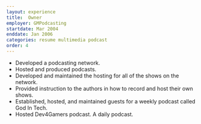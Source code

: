 ```yaml
---
layout: experience
title:  Owner
employer: GMPodcasting
startdate: Mar 2004
enddate: Jan 2006
categories: resume multimedia podcast
order: 4
---
```


  - Developed a podcasting network. 
  - Hosted and produced podcasts. 
  - Developed and maintained the hosting for all of the shows on the network.
  - Provided instruction to the authors in how to record and host their own shows.
  - Established, hosted, and maintained guests for a weekly podcast called God In Tech.
  - Hosted Dev4Gamers podcast. A daily podcast.
